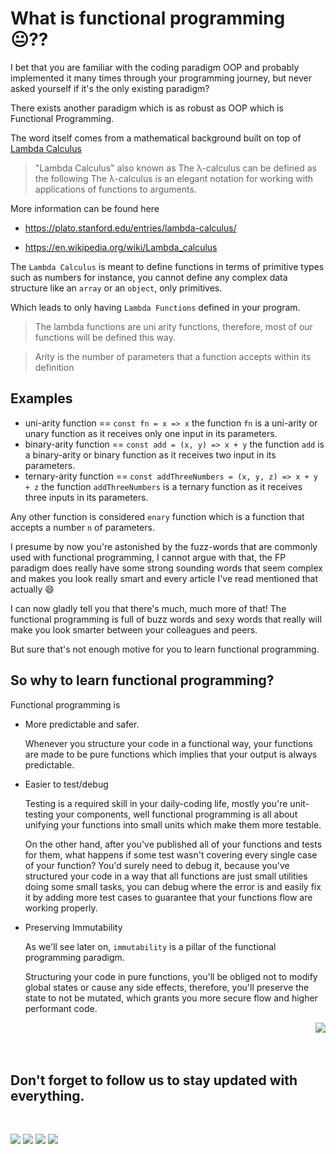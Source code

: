 # What is functional programming 😐??

I bet that you are familiar with the coding paradigm OOP and probably implemented it many times through your programming journey, but never asked yourself if it's the only existing paradigm?

There exists another paradigm which is as robust as OOP which is Functional Programming.

The word itself comes from a mathematical background built on top of [Lambda Calculus](https://www.youtube.com/watch?v=qTHGmVrOGZo&ab_channel=JSHeroes)

> "Lambda Calculus" also known as The λ-calculus can be defined as the following The λ-calculus is an elegant notation for working with applications of functions to arguments.

More information can be found here

- https://plato.stanford.edu/entries/lambda-calculus/

- https://en.wikipedia.org/wiki/Lambda_calculus

The `Lambda Calculus` is meant to define functions in terms of primitive types such as numbers for instance, you cannot define any complex data structure like an `array` or an `object`, only primitives.

Which leads to only having `Lambda Functions` defined in your program.

> The lambda functions are uni arity functions, therefore, most of our functions will be defined this way.

> Arity is the number of parameters that a function accepts within its definition

## Examples

- uni-arity function == `const fn = x => x` the function `fn` is a uni-arity or unary function as it receives only one input in its parameters.
- binary-arity function == `const add = (x, y) => x + y` the function `add` is a binary-arity or binary function as it receives two input in its parameters.
- ternary-arity function == `const addThreeNumbers = (x, y, z) => x + y + z` the function `addThreeNumbers` is a ternary function as it receives three inputs in its parameters.

Any other function is considered `enary` function which is a function that accepts a number `n` of parameters.

I presume by now you're astonished by the fuzz-words that are commonly used with functional programming, I cannot argue with that, the FP paradigm does really have some strong sounding words that seem complex and makes you look really smart and every article I've read mentioned that actually 😄

I can now gladly tell you that there's much, much more of that! The functional programming is full of buzz words and sexy words that really will make you look smarter between your colleagues and peers.

But sure that's not enough motive for you to learn functional programming.

## So why to learn functional programming?

Functional programming is

- More predictable and safer.

  Whenever you structure your code in a functional way, your functions are made to be pure functions which implies that your output is always predictable.

- Easier to test/debug

  Testing is a required skill in your daily-coding life, mostly you're unit-testing your components, well functional programming is all about unifying your functions into small units which make them more testable.

  On the other hand, after you've published all of your functions and tests for them, what happens if some test wasn't covering every single case of your function? You'd surely need to debug it, because you've structured your code in a way that all functions are just small utilities doing some small tasks, you can debug where the error is and easily fix it by adding more test cases to guarantee that your functions flow are working properly.

- Preserving Immutability

  As we'll see later on, `immutability` is a pillar of the functional programming paradigm.

  Structuring your code in pure functions, you'll be obliged not to modify global states or cause any side effects, therefore, you'll preserve the state to not be mutated, which grants you more secure flow and higher performant code.

<a href="https://github.com/ahmedosama-st/the-real-functional-javascript/tree/master/manuscript-free-sample/section-1-introduction/lecture-2-the-four-pillars-of-fp">
  <img  src="https://img.shields.io/badge/-Next-blueviolet" align="right"  />
</a>

<br>
<br>
<br>

## Don't forget to follow us to stay updated with everything.

<br>

[<img src="https://img.shields.io/badge/-Facebook-1877F2?style=for-the-badge&logo=Facebook&logoColor=white"/>](https://www.facebook.com/SecTheaterEG)
[<img src="https://img.shields.io/badge/-Telegram-26A5E4?style=for-the-badge&logo=Telegram&logoColor=white"/>](https://t.me/sectheater)
[<img src="https://img.shields.io/badge/-Discord-7289DA?style=for-the-badge&logo=Discord&logoColor=white"/>](https://discord.com/invite/4VqCstahAR)
[<img src="https://img.shields.io/badge/-YouTube-FF0000?style=for-the-badge&logo=YouTube&logoColor=white"/>](http://youtube.com/c/SecTheater/)
